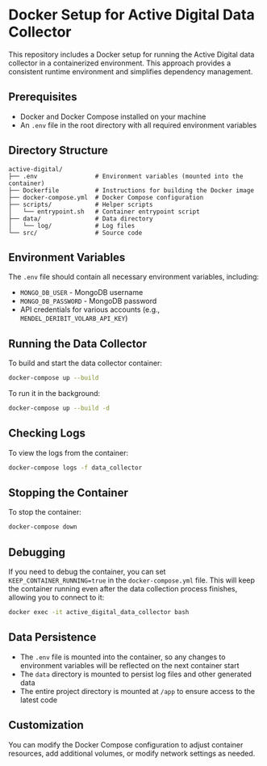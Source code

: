 # Docker Setup for Active Digital Data Collector

This repository includes a Docker setup for running the Active Digital data collector in a containerized environment. This approach provides a consistent runtime environment and simplifies dependency management.

## Prerequisites

- Docker and Docker Compose installed on your machine
- An `.env` file in the root directory with all required environment variables

## Directory Structure

```
active-digital/
├── .env                # Environment variables (mounted into the container)
├── Dockerfile          # Instructions for building the Docker image
├── docker-compose.yml  # Docker Compose configuration
├── scripts/            # Helper scripts
│   └── entrypoint.sh   # Container entrypoint script
├── data/               # Data directory
│   └── log/            # Log files
└── src/                # Source code
```

## Environment Variables

The `.env` file should contain all necessary environment variables, including:

- `MONGO_DB_USER` - MongoDB username
- `MONGO_DB_PASSWORD` - MongoDB password
- API credentials for various accounts (e.g., `MENDEL_DERIBIT_VOLARB_API_KEY`)

## Running the Data Collector

To build and start the data collector container:

```bash
docker-compose up --build
```

To run it in the background:

```bash
docker-compose up --build -d
```

## Checking Logs

To view the logs from the container:

```bash
docker-compose logs -f data_collector
```

## Stopping the Container

To stop the container:

```bash
docker-compose down
```

## Debugging

If you need to debug the container, you can set `KEEP_CONTAINER_RUNNING=true` in the `docker-compose.yml` file. This will keep the container running even after the data collection process finishes, allowing you to connect to it:

```bash
docker exec -it active_digital_data_collector bash
```

## Data Persistence

- The `.env` file is mounted into the container, so any changes to environment variables will be reflected on the next container start
- The `data` directory is mounted to persist log files and other generated data
- The entire project directory is mounted at `/app` to ensure access to the latest code

## Customization

You can modify the Docker Compose configuration to adjust container resources, add additional volumes, or modify network settings as needed. 
